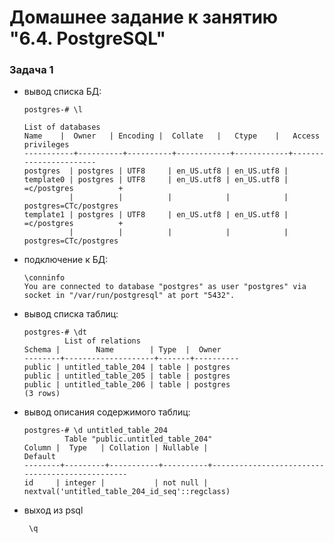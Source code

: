 # Домашнее задание к занятию "6.4. PostgreSQL"
### Задача 1
- вывод списка БД:

      postgres-# \l 
     
      List of databases
      Name    |  Owner   | Encoding |  Collate   |   Ctype    |   Access privileges
      -----------+----------+----------+------------+------------+-----------------------
      postgres  | postgres | UTF8     | en_US.utf8 | en_US.utf8 |
      template0 | postgres | UTF8     | en_US.utf8 | en_US.utf8 | =c/postgres          +
                |          |          |            |            | postgres=CTc/postgres
      template1 | postgres | UTF8     | en_US.utf8 | en_US.utf8 | =c/postgres          +
                |          |          |            |            | postgres=CTc/postgres

- подключение к БД:
  
      \conninfo
      You are connected to database "postgres" as user "postgres" via socket in "/var/run/postgresql" at port "5432".

- вывод списка таблиц:
  
      postgres-# \dt
               List of relations
      Schema |        Name        | Type  |  Owner
      --------+--------------------+-------+----------
      public | untitled_table_204 | table | postgres
      public | untitled_table_205 | table | postgres
      public | untitled_table_206 | table | postgres
      (3 rows)
- вывод описания содержимого таблиц:
      
      postgres-# \d untitled_table_204
               Table "public.untitled_table_204"
      Column |  Type   | Collation | Nullable |                    Default
      --------+---------+-----------+----------+------------------------------------------------
      id     | integer |           | not null | nextval('untitled_table_204_id_seq'::regclass)
- выход из psql

       \q